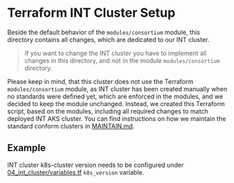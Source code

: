 # Terraform INT Cluster Setup

Beside the default behavior of the `modules/consortium` module, this directory contains all changes, which are dedicated to our INT cluster.

> If you want to change the INT cluster you have to implement all changes in this directory, and not in the module
> `modules/consortium` directory.

Please keep in mind, that this cluster does not use the Terraform `modules/consortium` module, as INT cluster has been
created manually when no standards were defined yet, which are enforced in the modules, and we decided to
keep the module unchanged. Instead, we created this Terraform script, based on the modules, including all required
changes to match deployed INT AKS cluster. You can find instructions on how we maintain the standard conform clusters in [MAINTAIN.md](../MAINTAIN.md).

## Example

INT cluster k8s-cluster version needs to be configured under [04_int_cluster/variables.tf](variables.tf) `k8s_version` variable.
